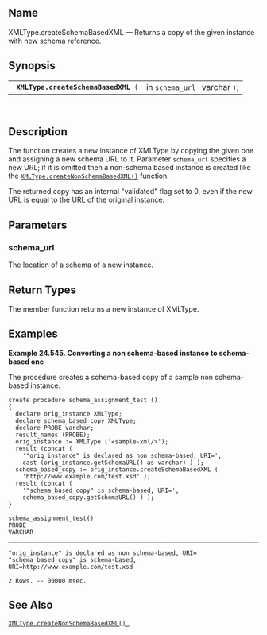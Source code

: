 <div id="fn_xmltype.createschemabasedxml" class="refentry">

<div class="titlepage">

</div>

<div class="refnamediv">

## Name

XMLType.createSchemaBasedXML — Returns a copy of the given instance with
new schema reference.

</div>

<div class="refsynopsisdiv">

## Synopsis

<div id="fsyn_xmltype.createschemabasedxml" class="funcsynopsis">

|                                           |                               |
|-------------------------------------------|-------------------------------|
| ` `**`XMLType.createSchemaBasedXML`**` (` | in `schema_url ` varchar `)`; |

<div class="funcprototype-spacer">

 

</div>

</div>

</div>

<div id="desc_xmltype.createschemabasedxml" class="refsect1">

## Description

The function creates a new instance of XMLType by copying the given one
and assigning a new schema URL to it. Parameter `schema_url` specifies a
new URL; if it is omitted then a non-schema based instance is created
like the <a href="fn_xmltype.createnonschemabasedxml.html" class="link"
title="XMLType.createNonSchemaBasedXML"><code
class="function">XMLType.createNonSchemaBasedXML()</code></a> function.

The returned copy has an internal "validated" flag set to 0, even if the
new URL is equal to the URL of the original instance.

</div>

<div id="params_xmltype.createschemabasedxml" class="refsect1">

## Parameters

<div id="id125259" class="refsect2">

### schema_url

The location of a schema of a new instance.

</div>

</div>

<div id="ret_xmltype.createschemabasedxml" class="refsect1">

## Return Types

The member function returns a new instance of XMLType.

</div>

<div id="examples_xmltype.createschemabasedxml" class="refsect1">

## Examples

<div id="ex_xmltype.createschemabasedxml" class="example">

**Example 24.545. Converting a non schema-based instance to schema-based
one**

<div class="example-contents">

The procedure creates a schema-based copy of a sample non schema-based
instance.

``` screen
create procedure schema_assignment_test ()
{
  declare orig_instance XMLType;
  declare schema_based_copy XMLType;
  declare PROBE varchar;
  result_names (PROBE);
  orig_instance := XMLType ('<sample-xml/>');
  result (concat (
    '"orig_instance" is declared as non schema-based, URI=',
    cast (orig_instance.getSchemaURL() as varchar) ) );
  schema_based_copy := orig_instance.createSchemaBasedXML (
    'http://www.example.com/test.xsd' );
  result (concat (
    '"schema_based_copy" is schema-based, URI=',
    schema_based_copy.getSchemaURL() ) );
}

schema_assignment_test()
PROBE
VARCHAR
_______________________________________________________________________________

"orig_instance" is declared as non schema-based, URI=
"schema_based_copy" is schema-based, URI=http://www.example.com/test.xsd

2 Rows. -- 00000 msec.
```

</div>

</div>

  

</div>

<div id="seealso_xmltype.createschemabasedxml" class="refsect1">

## See Also

<a href="fn_xmltype.createnonschemabasedxml.html" class="link"
title="XMLType.createNonSchemaBasedXML"><code
class="function">XMLType.createNonSchemaBasedXML() </code></a>

</div>

</div>
